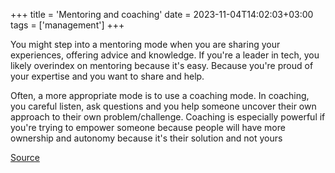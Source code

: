 +++
title = 'Mentoring and coaching'
date = 2023-11-04T14:02:03+03:00
tags = ['management']
+++

You might step into a mentoring mode when you are sharing your experiences, offering advice and knowledge. If you're a leader in tech, you likely overindex on mentoring because it's easy. Because you're proud of your expertise and you want to share and help.

Often, a more appropriate mode is to use a coaching mode. In coaching, you careful listen, ask questions and you help someone uncover their own approach to their own problem/challenge. Coaching is especially powerful if you're trying to empower someone because people will have more ownership and autonomy because it's their solution and not yours

[Source](https://9nwl1.r.a.d.sendibm1.com/mk/mr/sh/SMJz09SDriOHTaK8T07nnTQCSuf7/Szni59tIhnFG)